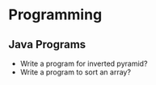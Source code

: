 # Programming

## Java Programs
- Write a program for inverted pyramid?
- Write a program to sort an array?
